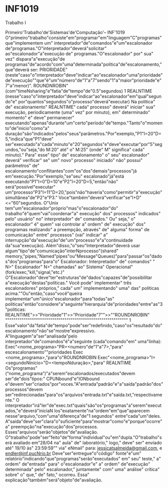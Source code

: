 # INF1019
Trabalho I

Primeiro'Trabalho'de'Sistemas'de'Computação'– INF'1019
O"primeiro"trabalho"consiste"em"programar"em"linguagem"C"programas"que"implementem um"
interpretador"de"comandos"e"um"escalonador de"programas."O"interpretador"deverá"solicitar"
ao"escalonador"a"execução de" programas."O"escalonador" por" sua" vez" dispara"a"execução"de
programas"de"acordo"com"uma"determinada"política"de"escalonamento,"que"deverá ser:
PRIORIDADE" (neste"caso"o"interpretador"deve"indicar"ao"escalonador"uma"prioridade"
de"execução""que"é"um"número"de"1"a"7"sendo"1"a"maior"prioridade"e"7"a"menor)".
ROUNDNROBIN"(com"timeNsharing"e"fatia"de"tempo"de"0.5"segundos)
1
REALNTIME (nesse"caso"o"interpretador"deve"indicar"ao"escalonador"em"qual"segundo"e"
por"quantos"segundos"o"processo"deverá"executar)
Na política" de" escalonamento" REALNTIME" cada" processo" deverá" iniciar" sua" execução,
periodicamente (uma" vez" por minuto), em" determinado" momento" e" deve" permanecer"
executando"apenas"durante"um"certo"período"de"tempo."Tanto"o"momento"de"início"como"a"
duração"são"indicados"pelos"seus"parâmetros."Por"exemplo,"P1"I=20"D=5,"indica"que"P1"deve"
ser"executado"a"cada"minuto"e"20"segundos"e"deve"executar"por"5"segundos,"ou"seja,"do M:20"
até" o" M:25" (onde" M" significa" cada" minuto)." Para" esse" tipo" de" escalonamento" o" seu"
escalonador" deverá" verificar" se" um" novo" processo" iniciado" não" possui" parâmetros" de"
escalonamento"conflitantes"com"os"dos"demais"processos"já em"execução."Por"exemplo,"se"seu"
escalonado"já"está executando"P1"I=0"D=10"e"P2"I=20"D=5,"então"não" será"possível"executar"
um"processo"P3"I=11"D=20,"pois"não"haveria"como"permitir"a"execução"simultânea"de"P2"e"P3."
Voce"também"deverá"verificar"se"I+D"<="60"segundos.
O"Unix tem"um"escalonador"próprio"mas"o"escalonador"do" trabalho"é"quem"vai"coordenar"a"
execução" dos" processos" indicados" pelo" usuário" no" interpretador" de" comandos." Ou" seja," o"
escalonador" é" quem" vai controlar a" ordem" de" execução" dos" programas realizando" a
preempção, através" de" alguma" forma" de comunicação" entre" processos" (vai" indicar" a"
interrupção"da"execução"de"um"processo"e"a"continuidade da"sua"execução).
Além"disso,"o"seu"Interpretador"deverá usar algum"tipo"de"comunicação"interNprocesso"(shared"
memory,"pipes,"Named"pipes"ou"Message"Queues)"para"passar"os"dados"dos"programas"para"o"
Escalonador:
Interpretador" de" comandos" " N>" Escalonador" N>" chamadas" ao" Sistema" Operacional"
(fork/exec,"kill,"signal,"etc.)"
O"Escalonador"deve"ter"estruturas"de"dados"capazes"de"possibilitar a"execução"destas"políticas."
Você pode" implementar" três escalonadores" próprios," cada" um" implementando" uma" das"
políticas acima.""Ou"então,"caso"você"queira implementar"um"único"escalonador"para"todas"as"
politicas"então"considere"a"seguinte"hierarquia"de"prioridades"entre"as"3"politicas:
REALNTIME">>"Prioridade"1">>"Prioridade"7"">>""ROUNDNROBIN"
"""""""""""""""""""""""""""""""""""""""""""""""""""""""""""" 1 Esse"valor"da"fatia"de"tempo"pode"ser"redefinido,"caso"os"resultado"do"escalonamento"não"se"mostre"expressivo.
A"linguagem"a"ser"analisada"pelo interpretador"de"comandos"é"a"seguinte (cada"comando"em"
uma"linha):
Exec"<nome_programa>"PR=<numero"de"1"a"7>,"para" escescalonamento""prioridades
Exec <nome_programa>,"para"o"ROUNDNROBIN
Exec"<nome_programa>"I=<segundoNinício>"D=<tempoNduração>,"para" REALNTIME
Os"programas"(“nome_programa”)"a"serem"escalonados/executados"devem ser"de"dois"tipos:"
CPUNbound"e"IONbound e"devem"ser"criados"por"voces."A"entrada"padrão"e"a"saída"padrão"dos"
processos"devem ser"redirecionadas"para"os"arquivos"entrada.txt"e"saída.txt,"respectivamente."
O interpretador"irá"ler"de"exec.txt"quais"são"os"programas"a"serem"executados,"e"deverá"iniciaN
los"exatamente"na"ordem"em"que"aparecem nesse"arquivo,"com"uma"diferença"de"1 segundos"
entre"cada"um"deles. A"saída"deve"ser"clara"o"suficiente"para"mostrar"como"e"porque"ocorre"a"
preempção"na"execução"dos"processos. Esses"arquivos"serão"objetos"de"avaliação.
O"trabalho"pode"ser"feito"de"forma"individual"ou"em"dupla."O"trabalho"será avaliado em"28/04
na" aula" de" laboratório," logo," deve" ser" enviado até" 19/10 às" 23:59:59”" via" eNmail" para:
jessicatsalmeida@gmail.com, e endler@inf.pucNrio.br
Deve"ser"entregue"o"código" fonte"e"um" relatório"indicando"que"programas"serão"executados"
em" seu" teste," a" ordem" de"entrada" para" o"escalonador"e" a" ordem" de"execução" determinada"
pelo" escalonador," juntamente" com" uma" análise" crítica" sobre" o" que," de" fato," ocorreu. Essa"
explicação"também"será"objeto"de"avaliação.
